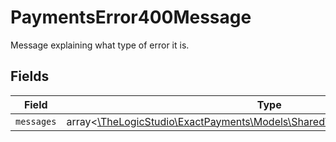 # PaymentsError400Message

Message explaining what type of error it is.


## Fields

| Field                                                                                                                          | Type                                                                                                                           | Required                                                                                                                       | Description                                                                                                                    |
| ------------------------------------------------------------------------------------------------------------------------------ | ------------------------------------------------------------------------------------------------------------------------------ | ------------------------------------------------------------------------------------------------------------------------------ | ------------------------------------------------------------------------------------------------------------------------------ |
| `messages`                                                                                                                     | array<[\TheLogicStudio\ExactPayments\Models\Shared\PaymentsError400Messages](../../Models/Shared/PaymentsError400Messages.md)> | :heavy_minus_sign:                                                                                                             | N/A                                                                                                                            |